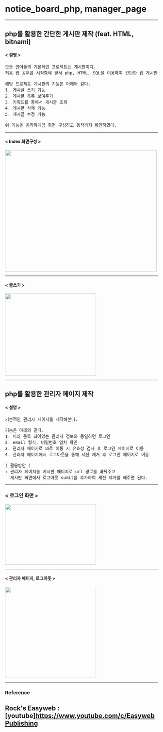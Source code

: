# notice_board_php, manager_page
------------------
## php를 활용한 간단한 게시판 제작 (feat. HTML, bitnami)

#### < 설명 >
<pre>
모든 언어들의 기본적인 프로젝트는 게시판이다.
처음 웹 공부를 시작함에 앞서 php, HTML, SQL을 이용하여 간단한 웹 게시판을 제작한다.

해당 프로젝트 게시판의 기능은 아래와 같다.
1. 게시글 쓰기 기능
2. 게시글 목록 보여주기
3. 키워드를 통해서 게시글 조회
4. 게시글 삭제 기능
5. 게시글 수정 기능

위 기능을 동작하게끔 화면 구성하고 동작까지 확인하였다.
</pre>
------------------
#### < Index 화면구성 >
<img src="https://user-images.githubusercontent.com/108309664/178682287-0b7fdc65-9da8-40f7-933f-1a506a3024fb.png" width="500" height="400">

------------------
#### < 글쓰기 >
<img src="https://user-images.githubusercontent.com/108309664/178683571-abdc4979-0dad-44ea-8050-1e42999c6281.png" width="300" height="270">

------------------
## php를 활용한 관리자 페이지 제작

#### < 설명 >
<pre>
기본적인 관리자 페이지를 제작해본다.

기능은 아래와 같다.
1. 미리 등록 되어있는 관리자 정보와 동일하면 로그인
2. email 형식, 비밀번호 일치 확인
3. 관리자 페이지로 바로 이동 시 유효성 검사 후 로그인 페이지로 이동
4. 관리자 페이지에서 로그아웃을 통해 세션 제거 후 로그인 페이지로 이동

( 활용방안 )
: 관리자 페이지를 게시판 페이지로 url 경로를 바꿔주고 
  게시판 화면에서 로그아웃 sumit을 추가하여 세션 제거를 해주면 된다.
</pre>
------------------
### < 로그인 화면 >
<img src="https://user-images.githubusercontent.com/108309664/178881184-995d4786-4d27-4b8a-94f5-ad46b00e8dec.png" width="300" height="200">

------------------
#### < 관리자 페이지, 로그아웃 >
<img src="https://user-images.githubusercontent.com/108309664/178881591-85505ec0-879b-4f8c-832e-188f7688226b.png" width="300" heigth="300">

------------------
### Reference

Rock's Easyweb : [youtube]https://www.youtube.com/c/EasywebPublishing
------------------

